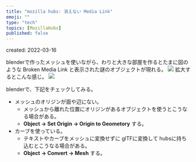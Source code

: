 ```yaml
---
title: "mozilla hubs: 消えない Media Link"
emoji: ""
type: "tech"
topics: [MozillaHubs]
published: false
---
```


created: 2022-03-16

blenderで作ったメッシュを使いながら、わりと大きな部屋を作るとたまに図のような Broken Media Link と表示された謎のオブジェクトが現れる。
![](https://storage.googleapis.com/zenn-user-upload/91eacf9f3889-20220316.png)
拡大するとこんな感じ。
![](https://storage.googleapis.com/zenn-user-upload/eb190f8fb9da-20220316.png)

blenderで、下記をチェックしてみる。

- メッシュのオリジンが面や辺にない。
  + メッシュから離れた位置にオリジンがあるオブジェクトを使うとこうなる場合がある。
  + **Object → Set Origin → Origin to Geometory** する。
- カーブを使っている。
  + テキストやカーブをメッシュに変換せずに glTFに変換して hubsに持ち込むとこうなる場合がある。
  + **Object → Convert → Mesh** する。
